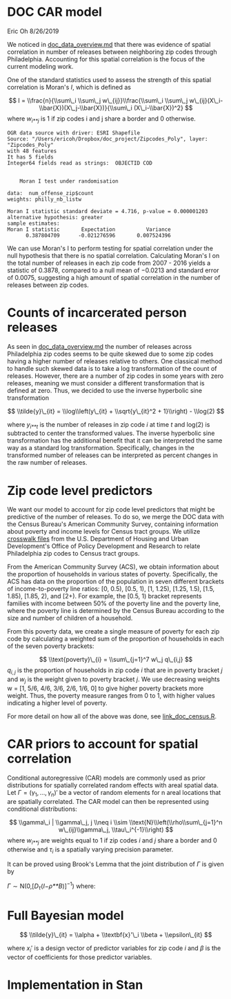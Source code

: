 DOC CAR model
================
Eric Oh
8/26/2019

We noticed in [doc\_data\_overview.md](https://github.com/ericoh17/doc_project/blob/master/doc_data_overview.md) that there was evidence of spatial correlation in number of releases between neighboring zip codes through Philadelphia. Accounting for this spatial correlation is the focus of the current modeling work.

One of the standard statistics used to assess the strength of this spatial correlation is Moran's *I*, which is defined as

$$
I = \\frac{n}{\\sum\_i \\sum\_j w\_{ij}}\\frac{\\sum\_i \\sum\_j w\_{ij}(X\_i-\\bar{X})(X\_j-\\bar{X})}{\\sum\_i (X\_i-\\bar{X})^2}
$$
 where
*w*<sub>*i**j*</sub>
 is 1 if zip codes i and j share a border and 0 otherwise.

    OGR data source with driver: ESRI Shapefile 
    Source: "/Users/ericoh/Dropbox/doc_project/Zipcodes_Poly", layer: "Zipcodes_Poly"
    with 48 features
    It has 5 fields
    Integer64 fields read as strings:  OBJECTID COD 


        Moran I test under randomisation

    data:  num_offense_zip$count  
    weights: philly_nb_listw    

    Moran I statistic standard deviate = 4.716, p-value = 0.000001203
    alternative hypothesis: greater
    sample estimates:
    Moran I statistic       Expectation          Variance 
          0.387804709      -0.021276596       0.007524396 

We can use Moran's I to perform testing for spatial correlation under the null hypothesis that there is no spatial correlation. Calculating Moran's I on the total number of releases in each zip code from 2007 - 2016 yields a statistic of 0.3878, compared to a null mean of −0.0213 and standard error of 0.0075, suggesting a high amount of spatial correlation in the number of releases between zip codes.

Counts of incarcerated person releases
======================================

As seen in [doc\_data\_overview.md](https://github.com/ericoh17/doc_project/blob/master/doc_data_overview.md) the number of releases across Philadelphia zip codes seems to be quite skewed due to some zip codes having a higher number of releases relative to others. One classical method to handle such skewed data is to take a log transformation of the count of releases. However, there are a number of zip codes in some years with zero releases, meaning we must consider a different transformation that is defined at zero. Thus, we decided to use the inverse hyperbolic sine transformation

$$
\\tilde{y}\_{it} = \\log\\left(y\_{it} + \\sqrt{y\_{it}^2 + 1}\\right) - \\log(2)
$$

where *y*<sub>*i**t*</sub> is the number of releases in zip code *i* at time *t* and log(2) is subtracted to center the transformed values. The inverse hyperbolic sine transformation has the additional benefit that it can be interpreted the same way as a standard log transformation. Specifically, changes in the transformed number of releases can be interpreted as percent changes in the raw number of releases.

Zip code level predictors
=========================

We want our model to account for zip code level predictors that might be predictive of the number of releases. To do so, we merge the DOC data with the Census Bureau's American Community Survey, containing information about poverty and income levels for Census tract groups. We utilize [crosswalk files](https://www.huduser.gov/portal/datasets/usps_crosswalk.html) from the U.S. Department of Housing and Urban Development's Office of Policy Development and Research to relate Philadelphia zip codes to Census tract groups.

From the American Community Survey (ACS), we obtain information about the proportion of households in various states of poverty. Specifically, the ACS has data on the proportion of the population in seven different brackets of income-to-poverty line ratios: \[0, 0.5), \[0.5, 1), \[1, 1.25), \[1.25, 1.5), \[1.5, 1.85), \[1.85, 2), and \[2+). For example, the \[0.5, 1) bracket represents families with income between 50% of the poverty line and the poverty line, where the poverty line is determined by the Census Bureau according to the size and number of children of a household.

From this poverty data, we create a single measure of poverty for each zip code by calculating a weighted sum of the proportion of households in each of the seven poverty brackets:

$$
\\text{poverty}\_{i} = \\sum\_{j=1}^7 w\_j q\_{i,j}
$$
 *q*<sub>*i*, *j*</sub> is the proportion of households in zip code *i* that are in poverty bracket *j* and *w*<sub>*j*</sub> is the weight given to poverty bracket *j*. We use decreasing weights w = \[1, 5/6, 4/6, 3/6, 2/6, 1/6, 0\] to give higher poverty brackets more weight. Thus, the poverty measure ranges from 0 to 1, with higher values indicating a higher level of poverty.

For more detail on how all of the above was done, see [link\_doc\_census.R](https://github.com/ericoh17/doc_project/blob/master/link_doc_census.R).

CAR priors to account for spatial correlation
=============================================

Conditional autoregressive (CAR) models are commonly used as prior distributions for spatially correlated random effects with areal spatial data. Let *Γ* = (*γ*<sub>1</sub>, …, *γ*<sub>*n*</sub>)′ be a vector of random elements for n areal locations that are spatially correlated. The CAR model can then be represented using conditional distributions:

$$
\\gamma\_i | \\gamma\_j, j \\neq i  \\sim \\text{N}\\left(\\rho\\sum\_{j=1}^n w\_{ij}\\gamma\_j, \\tau\_i^{-1}\\right)
$$
 where *w*<sub>*i**j*</sub> are weights equal to 1 if zip codes *i* and *j* share a border and 0 otherwise and *τ*<sub>*i*</sub> is a spatially varying precision parameter.

It can be proved using Brook's Lemma that the joint distribution of *Γ* is given by

*Γ* ∼ N(0,\[*D*<sub>*τ*</sub>(*I*−*ρ**B*)\]<sup>−1</sup>)
 where:

Full Bayesian model
===================

$$
\\tilde{y}\_{it} = \\alpha + \\textbf{x}'\_i \\beta + \\epsilon\_{it}
$$

where *x*<sub>*i*</sub>′ is a design vector of predictor variables for zip code *i* and *β* is the vector of coefficients for those predictor variables.

Implementation in Stan
======================
